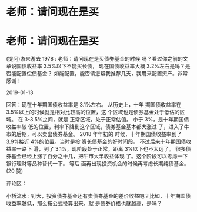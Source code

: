 # 老师：请问现在是买

# 老师：请问现在是买

(提问)游来游去 1978 : 老师：请问现在是买债券基金的时候 吗？看过你之前的文章说国债收益率 3.5%以下不能买长债， 现在国债收益率大概 3.2%左右是吗？是否能配置偿债基金？ 如能配置，能否请您帮我推荐几支，我用来配置资产。非常 感谢！

2019-01-13

回答：现在十年期国债收益率是 3.1%左右。 从历史上，十年 期国债收益率在 3.5%以上的时候就是相对比较高的位置，这 个区域也是债券基金处于低估的区域。 在 3-3.5%之间，就是 正常区域，处于正常估值。 小于 3%，是十年期国债收益率较 低的位置，利率下降到这个区域，债券基金基本都大涨过 了，进入了牛市的后期，可以卖出债券基金。 2018 年年初的 时候，十年期国债收益率到了 3.9%接近 4%的位置。当时是投 资长债基金的好时间段。 不过后来十年期国债收益率一路下 滑，到了 3.1%，现阶段处于正常，距离 3%以下也不太远了。 很多债券基金已经上涨了百分之十几，把牛市大半收益体现 了。这个阶段可以考虑一下银行理财等品种替代一下。 等后 面再出现投资机会的时候再考虑长期纯债基金。(20 赞)

评论区：

小桥流水 : 钉大，投资债券基金还有卖债券基金的差价收益吧？比如，十年期国债收益率越低，那么按公式换算出来，就 是债券价格也就越高，是吗？